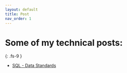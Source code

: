 ```yaml
---
layout: default
title: Post
nav_order: 1
---
```


# Some of my technical posts:
{: .fs-9 }

 - [SQL - Data Standards](sql-standard)